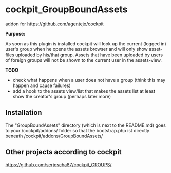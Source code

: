 # cockpit_GroupBoundAssets

addon for  https://github.com/agentejo/cockpit

**Purpose:**

As soon as this plugin is installed cockpit will look up the current (logged in) user's group when he opens the assets browser and will only show asset-files uploaded by his/that group. Assets that have been uploaded by users of foreign groups will not be shown to the current user in the assets-view.

**TODO**
 - check what happens when a user does not have a group (think this may happen and cause failures)
 - add a hook to the assets view/list that makes the assets list at least show the creator's group (perhaps later more)
 
 ## Installation
 
The "GroupBoundAssets" directory (which is next to the README.md) goes to your /cockpit/addons/ folder so that the bootstrap.php ist directly beneath /cockpit/addons/GroupBoundAssets/
 
 ## Other projects according to cockpit
https://github.com/serjoscha87/cockpit_GROUPS/
